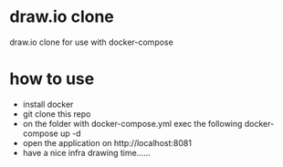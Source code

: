 # draw.io clone
draw.io clone for use with docker-compose

# how to use
- install docker
- git clone this repo
- on the folder with docker-compose.yml exec the following
    docker-compose up -d
- open the application on http://localhost:8081
- have a nice infra drawing time......
